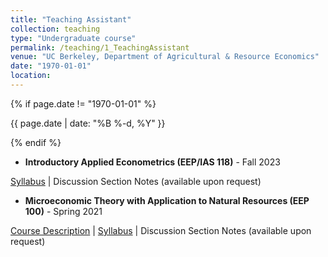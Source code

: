 ```yaml
---
title: "Teaching Assistant"
collection: teaching
type: "Undergraduate course"
permalink: /teaching/1_TeachingAssistant
venue: "UC Berkeley, Department of Agricultural & Resource Economics"
date: "1970-01-01"
location:
---
```

{% if page.date != "1970-01-01" %}
  <p class="post-date">{{ page.date | date: "%B %-d, %Y" }}</p>
{% endif %}

- **Introductory Applied Econometrics (EEP/IAS 118)** - Fall 2023

[Syllabus](https://github.com/shuoy528/shuoyu.github.io/files/EEP118_syllabus.pdf) | Discussion Section Notes (available upon request)

- **Microeconomic Theory with Application to Natural Resources (EEP 100)** - Spring 2021

[Course Description](https://github.com/shuoy528/shuoyu.github.io/files/EEP100_CourseDescription.pdf) | [Syllabus](https://github.com/shuoy528/shuoyu.github.io/files/EEP100_syllabus.pdf) | Discussion Section Notes (available upon request)
